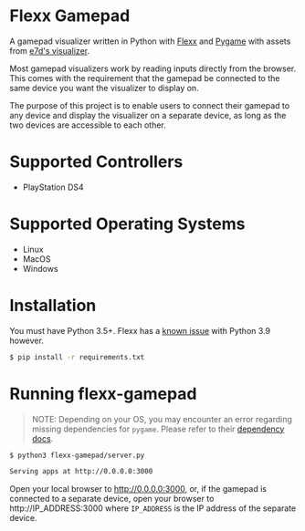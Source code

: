Flexx Gamepad
=============
A gamepad visualizer written in Python with [Flexx](https://github.com/flexxui/flexx) and [Pygame](https://github.com/pygame/pygame) with assets from [e7d's visualizer](https://github.com/e7d/gamepad-viewer).

Most gamepad visualizers work by reading inputs directly from the browser. This comes with the requirement that the gamepad be connected to the same device you want the visualizer to display on.

The purpose of this project is to enable users to connect their gamepad to any device and display the visualizer on a separate device, as long as the two devices are accessible to each other.

# Supported Controllers
* PlayStation DS4

# Supported Operating Systems
* Linux
* MacOS
* Windows

# Installation

You must have Python 3.5+.  Flexx has a [known issue](https://github.com/flexxui/flexx/issues/674) with Python 3.9 however.

```bash
$ pip install -r requirements.txt
```

# Running flexx-gamepad

> NOTE: Depending on your OS, you may encounter an error regarding missing dependencies for `pygame`.  Please refer to their [dependency docs](https://github.com/pygame/pygame#dependencies).

```bash
$ python3 flexx-gamepad/server.py

Serving apps at http://0.0.0.0:3000
```

Open your local browser to http://0.0.0.0:3000, or, if the gamepad is connected to a separate device, open your browser to http://IP_ADDRESS:3000 where `IP_ADDRESS` is the IP address of the separate device.
